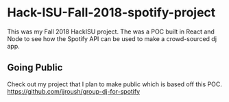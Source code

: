 # Hack-ISU-Fall-2018-spotify-project
This was my Fall 2018 HackISU project. The was a POC built in React and Node to see how the Spotify API can be used to make a crowd-sourced dj app. 

## Going Public
Check out my project that I plan to make public which is based off this POC.
https://github.com/jjroush/group-dj-for-spotify



